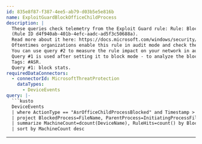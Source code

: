 ```yaml
---
id: 835e8f87-f387-4ee5-ab79-d03b5e5e816b
name: ExploitGuardBlockOfficeChildProcess
description: |
  These queries check telemetry from the Exploit Guard rule: Rule: Block Office applications from creating child processes.
  (Rule ID d4f940ab-401b-4efc-aadc-ad5f3c50688a).
  Read more about it here: https://docs.microsoft.com/windows/security/threat-protection/windows-defender-exploit-guard/attack-surface-reduction-exploit-guard.
  Oftentimes organizations enable this rule in audit mode and check the results before setting block mode.
  You can use query #2 to measure the rule impact on your network in audit mode before turning it to block mode.
  Query #1 is used after setting it to block mode - to analyze the block stats.
  Tags: #ASR.
  Query #1: block stats.
requiredDataConnectors:
  - connectorId: MicrosoftThreatProtection
    dataTypes:
      - DeviceEvents
query: |-
  ```kusto
  DeviceEvents
  | where ActionType == "AsrOfficeChildProcessBlocked" and Timestamp > ago(7d)
  | project BlockedProcess=FileName, ParentProcess=InitiatingProcessFileName, DeviceName
  | summarize MachineCount=dcount(DeviceName), RuleHits=count() by BlockedProcess, ParentProcess
  | sort by MachineCount desc
  ```
---
```


